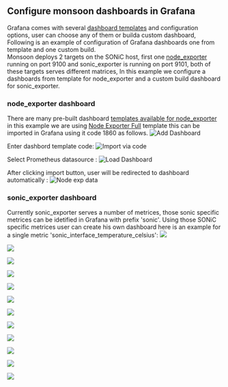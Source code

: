 ## Configure monsoon dashboards in Grafana
Grafana comes with several [dashboard templates](https://grafana.com/grafana/dashboards/) and configuration options, user can choose any of them or builda custom dashboard, Following is an example of configuration of Grafana dashboards one from template and one custom build.\
Monsoon deploys 2 targets on the SONiC host, first one [node_exporter](https://prometheus.io/docs/guides/node-exporter/) running on port 9100 and sonic_exporter is running on port 9101, both of these targets serves different matrices, In this example we configure a dashboards from template for node_exporter and a custom build dashboard for sonic_exporter.
  ### node_exporter dashboard
  There are many pre-built dashboard [templates available for node_exporter](https://grafana.com/grafana/dashboards/?search=Node+Exporter) in this example we are using [Node Exporter Full](https://grafana.com/grafana/dashboards/1860) template this can be imported in Grafana using it code 1860 as follows.
  ![Add Dashboard](images/importDB.png)
  
  Enter dashbord template code:
  ![Import via code](images/importNodeExpDBCode.png)
  
  Select Prometheus datasource :
  ![Load Dashboard](images/importNodeExpDB.png)

  After clicking import button, user will be redirected to dashboard automatically :
  ![Node exp data](images/nodeExpData.png)

  ### sonic_exporter dashboard
  Currently sonic_exporter serves a number of metrices, those sonic specific metrices can be idetified in Grafana with prefix 'sonic'. Using those SONiC specific metrices user can create his own dashboard here is an example for a single metric 'sonic_interface_temperature_celsius':
  ![](images/NewDB.png)

  ![](images/AddPanel.png)

  ![](images/SonicMetric.png)

  ![](images/instance.png)

  ![](images/target.png)

  ![](images/job.png)

  ![](images/jobMonsoon.png)

  ![](images/graphGen.png)

  ![](images/saveSonicDB.png)

  ![](images/sonicExpDB.png)
  
  ![](images/BrowseDB.png)

  ![](images/ListDB.png)
